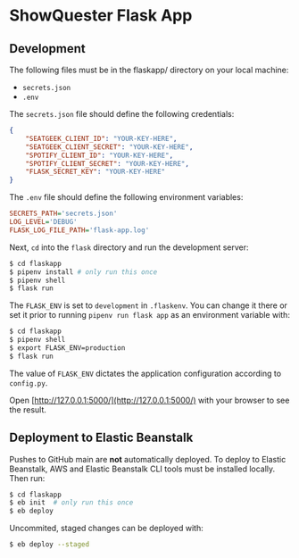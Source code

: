 # ShowQuester Flask App

## Development

The following files must be in the flaskapp/ directory on your local machine:
- `secrets.json`
- `.env`

The `secrets.json` file should define the following credentials:
```json
{
    "SEATGEEK_CLIENT_ID": "YOUR-KEY-HERE",
    "SEATGEEK_CLIENT_SECRET": "YOUR-KEY-HERE",
    "SPOTIFY_CLIENT_ID": "YOUR-KEY-HERE",
    "SPOTIFY_CLIENT_SECRET": "YOUR-KEY-HERE",
    "FLASK_SECRET_KEY": "YOUR-KEY-HERE"
}
```

The `.env` file should define the following environment variables:
```ini
SECRETS_PATH='secrets.json'
LOG_LEVEL='DEBUG'
FLASK_LOG_FILE_PATH='flask-app.log'
```

Next, `cd` into the `flask` directory and run the development server:

```bash
$ cd flaskapp
$ pipenv install # only run this once
$ pipenv shell
$ flask run
```

The `FLASK_ENV` is set to `development` in `.flaskenv`. You can change it there or set it prior to running `pipenv run flask app` as an environment variable with:
```bash
$ cd flaskapp
$ pipenv shell
$ export FLASK_ENV=production
$ flask run
```

The value of `FLASK_ENV` dictates the application configuration according to `config.py`.

Open [http://127.0.0.1:5000/](http://127.0.0.1:5000/) with your browser to see the result.

## Deployment to Elastic Beanstalk

Pushes to GitHub main are **not** automatically deployed. To deploy to Elastic Beanstalk, AWS and Elastic Beanstalk CLI tools must be installed locally. Then run:

```bash
$ cd flaskapp
$ eb init  # only run this once
$ eb deploy
```

Uncommited, staged changes can be deployed with:

```bash
$ eb deploy --staged
```

